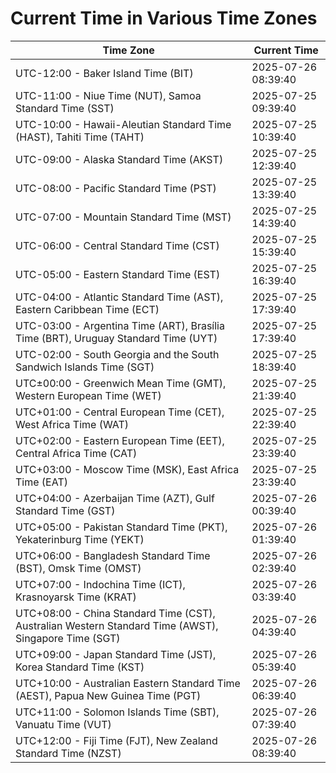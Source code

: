 # Current Time in Various Time Zones

| Time Zone | Current Time |
|-----------|--------------|
| UTC-12:00 - Baker Island Time (BIT) | 2025-07-26 08:39:40 |
| UTC-11:00 - Niue Time (NUT), Samoa Standard Time (SST) | 2025-07-25 09:39:40 |
| UTC-10:00 - Hawaii-Aleutian Standard Time (HAST), Tahiti Time (TAHT) | 2025-07-25 10:39:40 |
| UTC-09:00 - Alaska Standard Time (AKST) | 2025-07-25 12:39:40 |
| UTC-08:00 - Pacific Standard Time (PST) | 2025-07-25 13:39:40 |
| UTC-07:00 - Mountain Standard Time (MST) | 2025-07-25 14:39:40 |
| UTC-06:00 - Central Standard Time (CST) | 2025-07-25 15:39:40 |
| UTC-05:00 - Eastern Standard Time (EST) | 2025-07-25 16:39:40 |
| UTC-04:00 - Atlantic Standard Time (AST), Eastern Caribbean Time (ECT) | 2025-07-25 17:39:40 |
| UTC-03:00 - Argentina Time (ART), Brasília Time (BRT), Uruguay Standard Time (UYT) | 2025-07-25 17:39:40 |
| UTC-02:00 - South Georgia and the South Sandwich Islands Time (SGT) | 2025-07-25 18:39:40 |
| UTC±00:00 - Greenwich Mean Time (GMT), Western European Time (WET) | 2025-07-25 21:39:40 |
| UTC+01:00 - Central European Time (CET), West Africa Time (WAT) | 2025-07-25 22:39:40 |
| UTC+02:00 - Eastern European Time (EET), Central Africa Time (CAT) | 2025-07-25 23:39:40 |
| UTC+03:00 - Moscow Time (MSK), East Africa Time (EAT) | 2025-07-25 23:39:40 |
| UTC+04:00 - Azerbaijan Time (AZT), Gulf Standard Time (GST) | 2025-07-26 00:39:40 |
| UTC+05:00 - Pakistan Standard Time (PKT), Yekaterinburg Time (YEKT) | 2025-07-26 01:39:40 |
| UTC+06:00 - Bangladesh Standard Time (BST), Omsk Time (OMST) | 2025-07-26 02:39:40 |
| UTC+07:00 - Indochina Time (ICT), Krasnoyarsk Time (KRAT) | 2025-07-26 03:39:40 |
| UTC+08:00 - China Standard Time (CST), Australian Western Standard Time (AWST), Singapore Time (SGT) | 2025-07-26 04:39:40 |
| UTC+09:00 - Japan Standard Time (JST), Korea Standard Time (KST) | 2025-07-26 05:39:40 |
| UTC+10:00 - Australian Eastern Standard Time (AEST), Papua New Guinea Time (PGT) | 2025-07-26 06:39:40 |
| UTC+11:00 - Solomon Islands Time (SBT), Vanuatu Time (VUT) | 2025-07-26 07:39:40 |
| UTC+12:00 - Fiji Time (FJT), New Zealand Standard Time (NZST) | 2025-07-26 08:39:40 |
